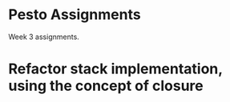 # Pesto Assignments

Week 3 assignments.

# Refactor stack implementation, using the concept of closure
